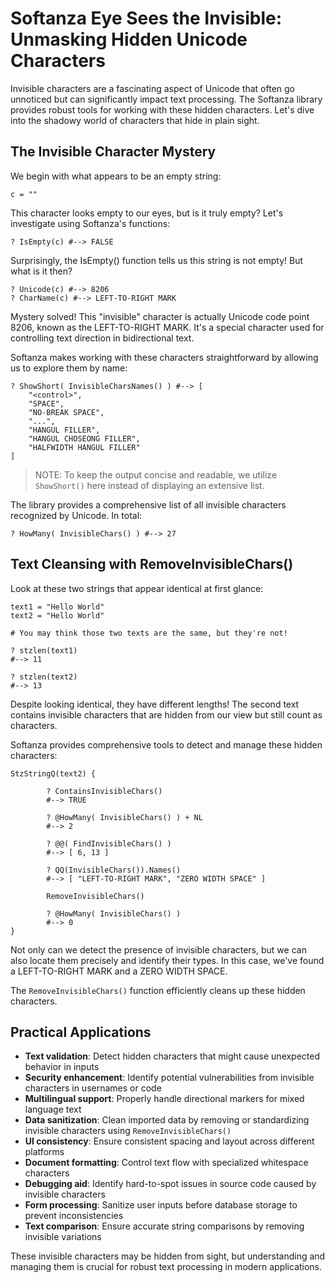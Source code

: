 # Softanza Eye Sees the Invisible: Unmasking Hidden Unicode Characters

Invisible characters are a fascinating aspect of Unicode that often go unnoticed but can significantly impact text processing. The Softanza library provides robust tools for working with these hidden characters. Let's dive into the shadowy world of characters that hide in plain sight.

## The Invisible Character Mystery

We begin with what appears to be an empty string:

```
c = "‎" 
```

This character looks empty to our eyes, but is it truly empty? Let's investigate using Softanza's functions:

```
? IsEmpty(c) #--> FALSE
```

Surprisingly, the IsEmpty() function tells us this string is not empty! But what is it then?

```
? Unicode(c) #--> 8206
? CharName(c) #--> LEFT-TO-RIGHT MARK
```

Mystery solved! This "invisible" character is actually Unicode code point 8206, known as the LEFT-TO-RIGHT MARK. It's a special character used for controlling text direction in bidirectional text.

Softanza makes working with these characters straightforward by allowing us to explore them by name:

```
? ShowShort( InvisibleCharsNames() ) #--> [
    "<control>",
    "SPACE",
    "NO-BREAK SPACE",
    "...",
    "HANGUL FILLER",
    "HANGUL CHOSEONG FILLER",
    "HALFWIDTH HANGUL FILLER"
]
```
> NOTE: To keep the output concise and readable, we utilize `ShowShort()` here instead of displaying an extensive list.

The library provides a comprehensive list of all invisible characters recognized by Unicode. In total:

```
? HowMany( InvisibleChars() ) #--> 27
```

## Text Cleansing with RemoveInvisibleChars()

Look at these two strings that appear identical at first glance:

```
text1 = "Hello World"
text2 = "Hello‎ World"

# You may think those two texts are the same, but they're not!

? stzlen(text1)
#--> 11

? stzlen(text2)
#--> 13
```

Despite looking identical, they have different lengths! The second text contains invisible characters that are hidden from our view but still count as characters.

Softanza provides comprehensive tools to detect and manage these hidden characters:

```
StzStringQ(text2) {

        ? ContainsInvisibleChars()
        #--> TRUE

        ? @HowMany( InvisibleChars() ) + NL
        #--> 2

        ? @@( FindInvisibleChars() )
        #--> [ 6, 13 ]

        ? QQ(InvisibleChars()).Names()
        #--> [ "LEFT-TO-RIGHT MARK", "ZERO WIDTH SPACE" ]

        RemoveInvisibleChars()

        ? @HowMany( InvisibleChars() )
        #--> 0
}
```

Not only can we detect the presence of invisible characters, but we can also locate them precisely and identify their types. In this case, we've found a LEFT-TO-RIGHT MARK and a ZERO WIDTH SPACE.

The `RemoveInvisibleChars()` function efficiently cleans up these hidden characters.

## Practical Applications

- **Text validation**: Detect hidden characters that might cause unexpected behavior in inputs
- **Security enhancement**: Identify potential vulnerabilities from invisible characters in usernames or code
- **Multilingual support**: Properly handle directional markers for mixed language text
- **Data sanitization**: Clean imported data by removing or standardizing invisible characters using `RemoveInvisibleChars()`
- **UI consistency**: Ensure consistent spacing and layout across different platforms
- **Document formatting**: Control text flow with specialized whitespace characters
- **Debugging aid**: Identify hard-to-spot issues in source code caused by invisible characters
- **Form processing**: Sanitize user inputs before database storage to prevent inconsistencies
- **Text comparison**: Ensure accurate string comparisons by removing invisible variations

These invisible characters may be hidden from sight, but understanding and managing them is crucial for robust text processing in modern applications.
